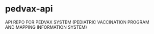 # pedvax-api
API REPO FOR PEDVAX SYSTEM (PEDIATRIC VACCINATION PROGRAM AND MAPPING INFORMATION SYSTEM)
